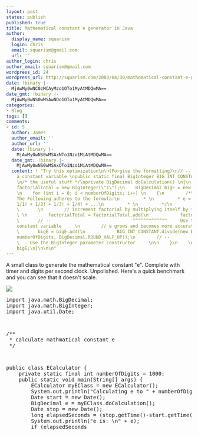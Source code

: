 ```yaml
---
layout: post
status: publish
published: true
title: Mathematical constant e generator in Java
author:
  display_name: squarism
  login: chris
  email: squarism@gmail.com
  url: ''
author_login: chris
author_email: squarism@gmail.com
wordpress_id: 24
wordpress_url: http://squarism.com/2003/04/30/mathematical-constant-e-generator-in-java/
date: !binary |-
  MjAwMy0wNC0zMCAyMzo1OTo1MyAtMDQwMA==
date_gmt: !binary |-
  MjAwMy0wNS0wMSAwNDo1OTo1MyAtMDQwMA==
categories:
- Blog
tags: []
comments:
- id: 5
  author: James
  author_email: ''
  author_url: ''
  date: !binary |-
    MjAwMy0wNS0wMSAxNTo1Nzo1MiAtMDQwMA==
  date_gmt: !binary |-
    MjAwMy0wNS0wMSAxOTo1Nzo1MiAtMDQwMA==
  content: ! "Try this optimization\n\n(Forgive the formatting)\n// -- Add
    a constant variable \npublic static final BigInteger BIG_INT_CONSTANT = BigInteger.valueOf(i);\n\n
    \n/* the useful stuff */\nprivate BigDecimal doCalculation() \n{\n    BigInteger
    factorialTotal = new BigInteger(\"1\");\n    BigDecimal bigE = new BigDecimal(\"1\");\n
    \n    for (int i = 0; i < numberOfDigits; i++) \n    {\n        /*\n         *
    The Following adheres to the formula:\n         * \n         * e = 1/0! +
    1/1! + 1/2! + 1/3! + 1/4! + ...\n         * \n         */\n
    \       \n        // increment factorial by multiplying itself by itself
    \ \n        factorialTotal = factorialTotal.add(\n            factorialTotal.multiply(BIG_INT_CONSTANT));\n
    \       // --                               ^^^^^^^^^^^^^     Use the
    constant variable     \n        // e grows and becomes more accurate\n
    \       bigE = bigE.add(\n            BIG_INT_CONSTANT.divide(new BigDecimal(factorialTotal),
    numberOfDigits, BigDecimal.ROUND_HALF_UP));\n        // --                                                                 ^^^^^^^^^
    \    Use the BigInteger parameter constructor     \n\n    }\n    \n    return
    bigE;\n}\n\n\n"
---
```

<p>A small class to generate the mathematical constant "e".  Complete with timer and digits per second clock.  Unpolished.  Here's a quick benchmark and you can see that it doesn't scale.</p>
<p><img src="/files/eBenchmark.png"></p>
<pre>
import java.math.BigDecimal;
import java.math.BigInteger;
import java.util.Date;</p>
<p>/**
 * calculate mathmatical constant e
 */</p>
<p>public class ECalculator {
	private static final int numberOfDigits = 1000;
	public static void main(String[] args) {
		ECalculator myEClass = new ECalculator();
		System.out.println("Calculating e to " + numberOfDigits + " digits ...\n");
		Date start = new Date();
		BigDecimal e = myEClass.doCalculation();
		Date stop = new Date();
		long elapsedSeconds = (stop.getTime()-start.getTime()) / 1000;
		System.out.println("e is: \n" + e);
		if (elapsedSeconds </p>

